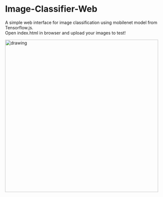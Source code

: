 # Image-Classifier-Web

A simple web interface for image classification using mobilenet model from Tensorflow.js.<br/> 
Open index.html in browser and upload your images to test!  <br/>


<p align="left"> 
<img src="https://github.com/wongsenoch/Image-Classifier-Web/blob/master/illustration.png" alt="drawing" height="500"/>
</p>
